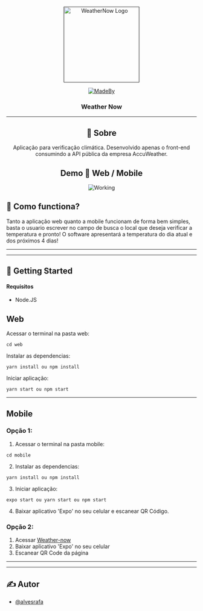 <p align="center">
  <a href="" rel="noopener">
 <img width=200px height=200px src="https://i.imgur.com/HBdnoB3.png" alt="WeatherNow Logo"></a>
  
  <div align="center">
 
   [![MadeBy](https://img.shields.io/badge/created%20by-raufa-red)](https://github.com/alvesrafa)
   </div>
  </p>

<h3 align="center">Weather Now</h3>


---
<div align="center"> 
  
## 🧐 Sobre <a name = "about"></a>

Aplicação para verificação climática. Desenvolvido apenas o front-end consumindo a API pública da empresa AccuWeather. 
## Demo 🎥 Web / Mobile  <a name = "demo"></a>

![Working](https://media.giphy.com/media/QZmx4ZQfA3Fdszb1Fe/giphy.gif)
</div>

## 💭 <strong>Como functiona?</strong> <a name = "working"></a>

Tanto a aplicação web quanto a mobile funcionam de forma bem simples, basta o usuario escrever no campo de busca o local que deseja verificar a temperatura e pronto! O software apresentará a temperatura do dia atual e dos próximos 4 dias!

---
---
## 🏁 <strong>Getting Started</strong> <a name = "getting_started"></a>


#### Requisitos
- Node.JS

## <strong>Web</strong>
Acessar o terminal na pasta web:
```
cd web
```
Instalar as dependencias:
```
yarn install ou npm install
```
Iniciar aplicação:
```
yarn start ou npm start
```
---
## <strong>Mobile</strong>
### <strong>Opção 1:</strong>

1. Acessar o terminal na pasta mobile:
```
cd mobile
```
2. Instalar as dependencias:
```
yarn install ou npm install
```
3. Iniciar aplicação:
```
expo start ou yarn start ou npm start 
```
4. Baixar aplicativo 'Expo' no seu celular e escanear QR Código.
### <strong>Opção 2:</strong>
1. Acessar [Weather-now](https://expo.io/@raufa/weather-now)
2. Baixar aplicativo 'Expo' no seu celular
3. Escanear QR Code da página
---
---
## ✍️ <strong>Autor</strong> <a name = "authors"></a>

- [@alvesrafa](https://github.com/alvesrafa) 
